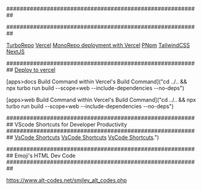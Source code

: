 ##########################################################

##########################################################

[TurboRepo]("https://turborepo.org/docs/reference/command-line-reference")
[Vercel]("https://vercel.com/docs/concepts/monorepos/turborepo")
[MonoRepo deployment with Vercel]("https://vercel.com/blog/monorepos")
[PNpm]("https://pnpm.io/workspaces")
[TailwindCSS]("https://tailwindcss.com/docs/installation")
[NextJS]("https://nextjs.org/docs/getting-started")

##########################################################
[Deploy to vercel]("https://www.youtube.com/watch?v=_sB2E1XnzOY")

[apps>docs Build Command within Vercel's Build Command]("cd ../.. && npx turbo run build --scope=web --include-dependencies --no-deps")

[apps>web Build Command within Vercel's Build Command]("cd ../.. && npx turbo run build --scope=web --include-dependencies --no-deps")

##########################################################
VScode Shortcuts for Developer Productivity
##########################################################
[VsCode Shortcuts]("https://code.visualstudio.com/docs/editor/codebasics#:~:text=VS%20Code%20supports%20multiple%20cursors,insert%20cursors%20below%20or%20above.")
[VsCode Shortcuts]("https://owenconti.com/posts/5-keyboard-shortcuts-to-navigate-your-code-faster")
[VsCode Shortcuts]("https://blog.logrocket.com/learn-these-keyboard-shortcuts-to-become-a-vs-code-ninja/#:~:text=You%20can%20switch%20between%20views,page%20up%20%2F%20page%20down%20).")

##########################################################
Emoji's HTML Dev Code
##########################################################

https://www.alt-codes.net/smiley_alt_codes.php
